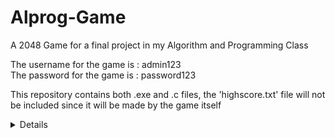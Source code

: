 # Alprog-Game
A 2048 Game for a final project in my Algorithm and Programming Class

The username for the game is : admin123  <br>
The password for the game is : password123

This repository contains both .exe and .c files, the 'highscore.txt' file will not be included since it will be made by the game itself
<details>
  Shhh! Secret Codes!  <br>
  999 : Start the game without login interface  <br>
  998 : See the leaderboard, it would display Leaderboard only if you have played the game before  <br>
  997 : Instantly see the game over, is used for testing only, I'm not joking... it would be useless for you...  <br>
</details>
